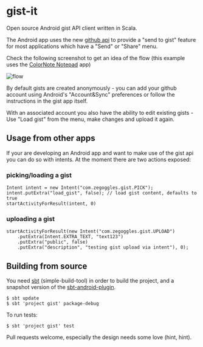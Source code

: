 # gist-it

Open source Android gist API client written in Scala.

The Android app uses the new [github api][] to provide a "send to gist"
feature for most applications which have a "Send" or "Share" menu.

Check the following screenshot to get an idea of the flow (this example uses the
[ColorNote Notepad][] app)

![flow][]

By default gists are created anonymously - you can add your github account
using Android's "Account&Sync" preferences or follow the instructions in the
gist app itself.

With an associated account you also have the ability to edit existing gists -
Use "Load gist" from the menu, make changes and upload it again.

## Usage from other apps

If your are developing an Android app and want to make use of the gist api you
can do so with intents. At the moment there are two actions exposed:

### picking/loading a gist

    Intent intent = new Intent("com.zegoggles.gist.PICK");
    intent.putExtra("load_gist", false); // load gist content, defaults to true
    startActivityForResult(intent, 0)

### uploading a gist

    startActivityForResult(new Intent("com.zegoggles.gist.UPLOAD")
        .putExtra(Intent.EXTRA_TEXT, "text123")
        .putExtra("public", false)
        .putExtra("description", "testing gist upload via intent"), 0);

## Building from source

You need [sbt][] (simple-build-tool) in order to build the project, and
a snapshot version of the [sbt-android-plugin][].

    $ sbt update
    $ sbt 'project gist' package-debug


To run tests:

    $ sbt 'project gist' test

Pull requests welcome, especially the design needs some love (hint, hint).

[gist]: https://github.com/blog/118-here-s-the-gist-of-it
[github api]: http://developer.github.com/v3/gists/
[ColorNote Notepad]: https://market.android.com/details?id=com.socialnmobile.dictapps.notepad.color.note
[sbt]: http://code.google.com/p/simple-build-tool/
[sbt-android-plugin]: https://github.com/jberkel/android-plugin
[flow]: https://cloud.github.com/downloads/jberkel/gist-it/send-flow.png
